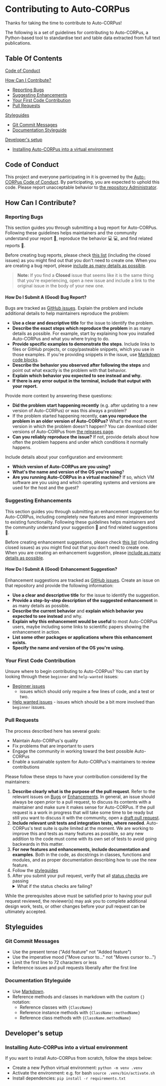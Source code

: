 # Contributing to Auto-CORPus

Thanks for taking the time to contribute to Auto-CORPus!

The following is a set of guidelines for contributing to Auto-CORPus, a Python-based tool to
standardise text and table data extracted from full text publications.

## Table Of Contents

[Code of Conduct](#code-of-conduct)

[How Can I Contribute?](#how-can-i-contribute)

- [Reporting Bugs](#reporting-bugs)
- [Suggesting Enhancements](#suggesting-enhancements)
- [Your First Code Contribution](#your-first-code-contribution)
- [Pull Requests](#pull-requests)

[Styleguides](#styleguides)

- [Git Commit Messages](#git-commit-messages)
- [Documentation Styleguide](#documentation-styleguide)

[Developer's setup](#developers-setup)

- [Installing Auto-CORPus into a virtual
  environment](#installing-auto-corpus-into-a-virtual-environment)

## Code of Conduct

This project and everyone participating in it is governed by the [Auto-CORPus Code of
Conduct](CODE_OF_CONDUCT.md). By participating, you are expected to uphold this code. Please report
unacceptable behavior to [the repository
Administrator](https://www.nottingham.ac.uk/medicine/people/tim.beck).

## How Can I Contribute?

### Reporting Bugs

This section guides you through submitting a bug report for Auto-CORPus. Following these guidelines
helps maintainers and the community understand your report :pencil:, reproduce the behavior
:computer: :computer:, and find related reports :mag_right:.

Before creating bug reports, please check [this
list](https://github.com/omicsNLP/Auto-CORPus/issues) (including the closed issues) as you might
find out that you don't need to create one. When you are creating a bug report, please [include as
many details as possible](#how-do-i-submit-a-good-bug-report).

> **Note:** If you find a **Closed** issue that seems like it is the same thing that you're
> experiencing, open a new issue and include a link to the original issue in the body of your new
> one.

#### How Do I Submit A (Good) Bug Report?

Bugs are tracked as [GitHub issues](https://guides.github.com/features/issues/). Explain the problem
and include additional details to help maintainers reproduce the problem:

- **Use a clear and descriptive title** for the issue to identify the problem.
- **Describe the exact steps which reproduce the problem** in as many details as possible. For
  example, start by explaining how you installed Auto-CORPus and what you where trying to do.
- **Provide specific examples to demonstrate the steps**. Include links to files or GitHub projects,
  or copy/pasteable snippets, which you use in those examples. If you're providing snippets in the
  issue, use [Markdown code
  blocks](https://help.github.com/articles/markdown-basics/#multiple-lines).
- **Describe the behavior you observed after following the steps** and point out what exactly is the
  problem with that behavior.
- **Explain which behavior you expected to see instead and why.**
- **If there is any error output in the terminal, include that output with your report.**

Provide more context by answering these questions:

- **Did the problem start happening recently** (e.g. after updating to a new version of Auto-CORPus)
  or was this always a problem?
- If the problem started happening recently, **can you reproduce the problem in an older version of
  Auto-CORPus?** What's the most recent version in which the problem doesn't happen? You can
  download older versions of Auto-CORPus from [the releases
  page](https://github.com/omicsNLP/Auto-CORPus/releases).
- **Can you reliably reproduce the issue?** If not, provide details about how often the problem
  happens and under which conditions it normally happens.

Include details about your configuration and environment:

- **Which version of Auto-CORPus are you using?**
- **What's the name and version of the OS you're using**?
- **Are you running Auto-CORPus in a virtual machine?** If so, which VM software are you using and
  which operating systems and versions are used for the host and the guest?

### Suggesting Enhancements

This section guides you through submitting an enhancement suggestion for Auto-CORPus, including
completely new features and minor improvements to existing functionality. Following these guidelines
helps maintainers and the community understand your suggestion :pencil: and find related suggestions
:mag_right:.

Before creating enhancement suggestions, please check [this
list](https://github.com/omicsNLP/Auto-CORPus/issues) (including closed issues) as you might find
out that you don't need to create one. When you are creating an enhancement suggestion, please
[include as many details as possible](#how-do-i-submit-a-good-enhancement-suggestion).

#### How Do I Submit A (Good) Enhancement Suggestion?

Enhancement suggestions are tracked as [GitHub issues](https://guides.github.com/features/issues/).
Create an issue on that repository and provide the following information:

- **Use a clear and descriptive title** for the issue to identify the suggestion.
- **Provide a step-by-step description of the suggested enhancement** in as many details as
  possible.
- **Describe the current behavior** and **explain which behavior you expected to see instead** and
  why.
- **Explain why this enhancement would be useful** to most Auto-CORPus users, maybe including some
  links to scientific papers showing the enhancement in action.
- **List some other packages or applications where this enhancement exists.**
- **Specify the name and version of the OS you're using.**

### Your First Code Contribution

Unsure where to begin contributing to Auto-CORPus? You can start by looking through these `beginner`
and `help-wanted` issues:

- [Beginner
  issues](https://github.com/omicsNLP/Auto-CORPus/issues?q=is%3Aissue+is%3Aopen+label%3A%22good+first+issue%22)
  - issues which should only require a few lines of code, and a test or two.
- [Help wanted issues](https://github.com/omicsNLP/Auto-CORPus/labels/help%20wanted) - issues which
  should be a bit more involved than `beginner` issues.

### Pull Requests

The process described here has several goals:

- Maintain Auto-CORPus's quality
- Fix problems that are important to users
- Engage the community in working toward the best possible Auto-CORPus
- Enable a sustainable system for Auto-CORPus's maintainers to review contributions

Please follow these steps to have your contribution considered by the maintainers:

1. **Describe clearly what is the purpose of the pull request**. Refer to the relevant issues on
   [Bugs](#reporting-bugs) or [Enhancements](#suggesting-enhancements). In general, an issue should
   always be open *prior* to a pull request, to discuss its contents with a maintainer and make sure
   it makes sense for Auto-CORPus. If the pull request is a work in progress that will take some
   time to be ready but still you want to discuss it with the community, open a [draft pull
   request](https://github.blog/2019-02-14-introducing-draft-pull-requests/).
2. **Include relevant unit tests and integration tests, where needed**. Auto-CORPus's test suite is
   quite limited at the moment. We are working to improve this and tests as many features as
   possible, so any new addition to the code must come with its own set of tests to avoid going
   backwards in this matter.
3. **For new features and enhancements, include documentation and examples**. Both in the code, as
   docstrings in classes, functions and modules, and as proper documentation describing how to use
   the new feature.
4. Follow the [styleguides](#styleguides)
5. After you submit your pull request, verify that all [status
   checks](https://help.github.com/articles/about-status-checks/) are passing <details><summary>What  <!-- markdownlint-disable-line MD033 -->
   if the status checks are failing?</summary>If a status check is failing, and you believe that the
   failure is unrelated to your change, please leave a comment on the pull request explaining why
   you believe the failure is unrelated. A maintainer will re-run the status check for you. If we
   conclude that the failure was a false positive, then we will open an issue to track that problem
   with our status check suite.</details>

While the prerequisites above must be satisfied prior to having your pull request reviewed, the
reviewer(s) may ask you to complete additional design work, tests, or other changes before your pull
request can be ultimately accepted.

## Styleguides

### Git Commit Messages

- Use the present tense ("Add feature" not "Added feature")
- Use the imperative mood ("Move cursor to..." not "Moves cursor to...")
- Limit the first line to 72 characters or less
- Reference issues and pull requests liberally after the first line

### Documentation Styleguide

- Use [Markdown](https://daringfireball.net/projects/markdown).
- Reference methods and classes in markdown with the custom `{}` notation:
  - Reference classes with `{ClassName}`
  - Reference instance methods with `{ClassName::methodName}`
  - Reference class methods with `{ClassName.methodName}`

## Developer's setup

### Installing Auto-CORPus into a virtual environment

If you want to install Auto-CORPus from scratch, follow the steps below:

- Create a new Python virtual environment: `python -m venv .venv`
- Activate the environment: e.g. for bash `source .venv/bin/activate.sh`
- Install dependencies: `pip install -r requirements.txt`
